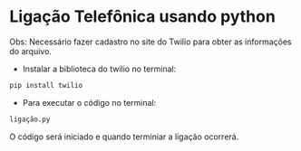 # Ligação Telefônica usando python

Obs: Necessário fazer cadastro no site do Twilio para obter as informações do arquivo.

- Instalar a biblioteca do twilio no terminal:

```bash
pip install twilio
```

- Para executar o código no terminal:

```bash
ligação.py
```

O código será iniciado e quando terminiar a ligação ocorrerá.
